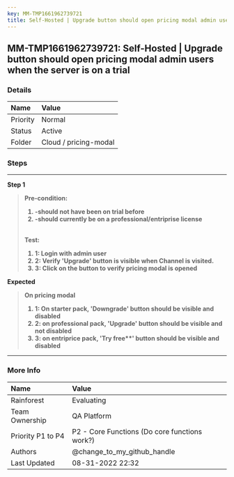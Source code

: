 ```yaml
---
key: MM-TMP1661962739721
title: Self-Hosted | Upgrade button should open pricing modal admin users when the server is on a trial
---
```


## MM-TMP1661962739721: Self-Hosted | Upgrade button should open pricing modal admin users when the server is on a trial

### Details

| Name     | Value                 |
| :------- | :-------------------- |
| Priority | Normal                |
| Status   | Active                |
| Folder   | Cloud / pricing-modal |

### Steps

<hr/>

**Step 1**

> <article><strong>Pre-condition:<strong> <br/> <ol><li>-should not have been on trial before</li><li>-should currently be on a professional/entriprise license</li></ol><br/> <strong>Test:</strong><ol><li>1: Login with admin user</li><li>2: Verify 'Upgrade' button is visible when Channel is visited.</li><li>3: Click on the button to verify pricing modal is opened</li></ol></article>

**Expected**

> <article><strong>On pricing modal</strong><br/><ol><li>1: On starter pack, 'Downgrade' button should be visible and disabled</li><li>2: on professional pack, 'Upgrade' button should be visible and not disabled</li><li>3: on entriprice pack, 'Try free**' button should be visible and disabled</li></ol></article>

<hr/>

### More Info

| Name              | Value                                         |
| :---------------- | :-------------------------------------------- |
| Rainforest        | Evaluating                                    |
| Team Ownership    | QA Platform                                   |
| Priority P1 to P4 | P2 - Core Functions (Do core functions work?) |
| Authors           | @change_to_my_github_handle                   |
| Last Updated      | 08-31-2022 22:32                              |
